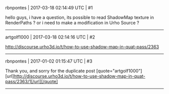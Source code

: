 rbnpontes | 2017-03-18 02:14:49 UTC | #1

hello guys, i have a question, its possible to read ShadowMap texture in RenderPaths ?
or i need to make a modification in Urho Source ?

-------------------------

artgolf1000 | 2017-03-18 02:14:16 UTC | #2

http://discourse.urho3d.io/t/how-to-use-shadow-map-in-quat-pass/2363

-------------------------

rbnpontes | 2017-01-02 01:15:47 UTC | #3

Thank you, and sorry for the duplicate post
[quote="artgolf1000"][url]http://discourse.urho3d.io/t/how-to-use-shadow-map-in-quat-pass/2363/1[/url][/quote]

-------------------------

